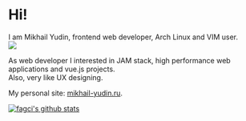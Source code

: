 # Hi!

I am Mikhail Yudin, frontend web developer, Arch Linux and VIM user.  
![](https://img.shields.io/date/1375315200?label=My%20web%20dev%20career%20starts)


As web developer I interested in JAM stack, high performance web applications and vue.js projects.  
Also, very like UX designing.

My personal site: [mikhail-yudin.ru](https://mikhail-yudin.ru).

[![fagci's github stats](https://github-readme-stats.vercel.app/api?username=fagcinsk)](https://github.com/anuraghazra/github-readme-stats)

<!--
**fagcinsk/fagcinsk** is a ✨ _special_ ✨ repository because its `README.md` (this file) appears on your GitHub profile.

Here are some ideas to get you started:

- 🔭 I’m currently working on ...
- 🌱 I’m currently learning ...
- 👯 I’m looking to collaborate on ...
- 🤔 I’m looking for help with ...
- 💬 Ask me about ...
- 📫 How to reach me: ...
- 😄 Pronouns: ...
- ⚡ Fun fact: ...
-->
